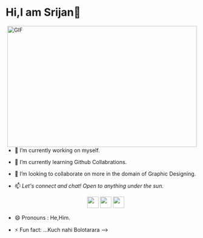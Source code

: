 # Hi,I am Srijan👋
<img align="right" alt="GIF" src="https://raw.githubusercontent.com/ful1e5/ful1e5/main/assets/lines.svg" width="500" height="320" />


- 🔭 I’m currently working on myself.
- 🌱 I’m currently learning Github Collabrations.
- 👯 I’m looking to collaborate on more in the domain of Graphic Designing.
- 📫 <i>Let's connect and chat! Open to anything under the sun.</i>
  
  <p align="center">
    <a href="https://img.icons8.com/fluency/344/twitter.png" alt="Twitter"><img src="https://twitter.com/srijan_vaishnav" height="30" width="30"></a>     
    <a href="https://www.linkedin.com/in/srijan-vaishnav-8ba282178" alt="Linkedin"><img src="https://github.com/nitish-awasthi/nitish-awasthi/blob/master/174857.png" height="30" width="30"></a>
    <a href="sri32jangmail.com" alt="Contact me"><img src="https://github.com/nitish-awasthi/nitish-awasthi/blob/master/gmail-512.webp" height="30" width="30"></a>
  </p>

- 😄 Pronouns : He,Him.
- ⚡ Fun fact: ...Kuch nahi Bolotarara
-->
